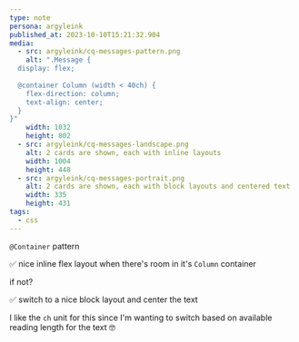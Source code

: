 ```yaml
---
type: note
persona: argyleink
published_at: 2023-10-10T15:21:32.904
media:
  - src: argyleink/cq-messages-pattern.png
    alt: ".Message {
  display: flex;
  
  @container Column (width < 40ch) {
    flex-direction: column;
    text-align: center;
  }
}"
    width: 1032
    height: 802
  - src: argyleink/cq-messages-landscape.png
    alt: 2 cards are shown, each with inline layouts
    width: 1004
    height: 448
  - src: argyleink/cq-messages-portrait.png
    alt: 2 cards are shown, each with block layouts and centered text
    width: 335
    height: 431
tags: 
  - css
---
```


`@Container` pattern  

✅ nice inline flex layout when there's room in it's `Column` container  

if not?  

✅ switch to a nice block layout and center the text

I like the `ch` unit for this since I'm wanting to switch based on available reading length for the text 🤓